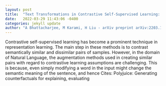 ```yaml
---
layout: post
title:  "Text Transformations in Contrastive Self-Supervised Learning: A Review"
date:   2022-03-29 11:43:06 -0400
categories: jekyll update
author: "A Bhattacharjee, M Karami, H Liu - arXiv preprint arXiv:2203.12000, 2022"
---
```

Contrastive self-supervised learning has become a prominent technique in representation learning. The main step in these methods is to contrast semantically similar and dissimilar pairs of samples. However, in the domain of Natural Language, the augmentation methods used in creating similar pairs with regard to contrastive learning assumptions are challenging. This is because, even simply modifying a word in the input might change the semantic meaning of the sentence, and hence Cites: Polyjuice: Generating counterfactuals for explaining, evaluating